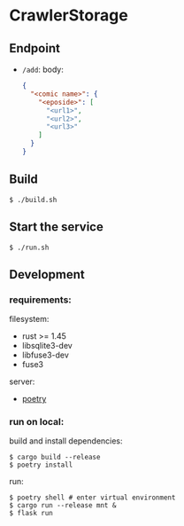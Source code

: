 CrawlerStorage
=============

Endpoint
--------

- `/add`:
  body:
  ```json
  {
    "<comic name>": {
      "<eposide>": [
        "<url1>",
        "<url2>",
        "<url3>"
      ]
    }
  }
  ```

Build
-----

```shell
$ ./build.sh
```

Start the service
-----------------

```shell
$ ./run.sh
```

Development
-----------

### requirements:

filesystem:

- rust >= 1.45
- libsqlite3-dev
- libfuse3-dev
- fuse3

server:

- [poetry](https://python-poetry.org)


### run on local:

build and install dependencies:

```shell
$ cargo build --release
$ poetry install
```

run:

```shell
$ poetry shell # enter virtual environment
$ cargo run --release mnt &
$ flask run
```
